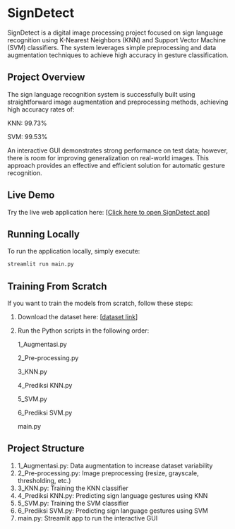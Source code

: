 # SignDetect
SignDetect is a digital image processing project focused on sign language recognition using K-Nearest Neighbors (KNN) and Support Vector Machine (SVM) classifiers. The system leverages simple preprocessing and data augmentation techniques to achieve high accuracy in gesture classification.

## Project Overview
The sign language recognition system is successfully built using straightforward image augmentation and preprocessing methods, achieving high accuracy rates of:
  
  KNN: 99.73%
  
  SVM: 99.53%

An interactive GUI demonstrates strong performance on test data; however, there is room for improving generalization on real-world images. This approach provides an effective and efficient solution for automatic gesture recognition.

## Live Demo
Try the live web application here:
[[Click here to open SignDetect app](https://signdetect-dip-project.streamlit.app/)]

## Running Locally
To run the application locally, simply execute:
```python
streamlit run main.py
```

## Training From Scratch
If you want to train the models from scratch, follow these steps:
1. Download the dataset here: [[dataset link](https://drive.google.com/drive/folders/1qN-6N_GOYRJ3a_hpC3CBdWrJvusxj-Pr?usp=sharing)]
2. Run the Python scripts in the following order:

    1_Augmentasi.py
    
    2_Pre-processing.py
    
    3_KNN.py
    
    4_Prediksi KNN.py
    
    5_SVM.py
    
    6_Prediksi SVM.py
    
    main.py

## Project Structure
1. 1_Augmentasi.py: Data augmentation to increase dataset variability
2. 2_Pre-processing.py: Image preprocessing (resize, grayscale, thresholding, etc.)
3. 3_KNN.py: Training the KNN classifier
4. 4_Prediksi KNN.py: Predicting sign language gestures using KNN
5. 5_SVM.py: Training the SVM classifier
6. 6_Prediksi SVM.py: Predicting sign language gestures using SVM
7. main.py: Streamlit app to run the interactive GUI
